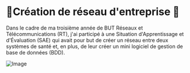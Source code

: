# 🧩Création de réseau d'entreprise 🧩

Dans le cadre de ma troisième année de BUT Réseaux et Télécommunications (RT), j'ai participé à une Situation d'Apprentissage et d'Évaluation (SAE) qui avait pour but de créer un réseau entre deux systèmes de santé et, en plus, de leur créer un mini logiciel de gestion de base de données (BDD).


![Image](https://www.nxo.eu/wp-content/uploads/2021/02/logo-stormshield.png)

